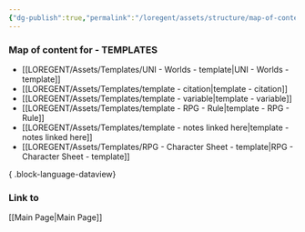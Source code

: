 ```yaml
---
{"dg-publish":true,"permalink":"/loregent/assets/structure/map-of-content/moc-templates/"}
---
```


### Map of content for - TEMPLATES

- [[LOREGENT/Assets/Templates/UNI - Worlds - template\|UNI - Worlds - template]]
- [[LOREGENT/Assets/Templates/template - citation\|template - citation]]
- [[LOREGENT/Assets/Templates/template - variable\|template - variable]]
- [[LOREGENT/Assets/Templates/template - RPG - Rule\|template - RPG - Rule]]
- [[LOREGENT/Assets/Templates/template - notes linked here\|template - notes linked here]]
- [[LOREGENT/Assets/Templates/RPG - Character Sheet - template\|RPG - Character Sheet - template]]

{ .block-language-dataview}

### Link to
[[Main Page\|Main Page]]